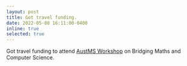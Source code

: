 ```yaml
---
layout: post
title: Got travel funding.
date: 2022-05-08 16:11:00-0400
inline: true
selected: true
---
```


Got travel funding to attend [AustMS Workshop](https://sites.google.com/view/2022-workshop-bridgingmathstcs) on Bridging Maths and Computer Science.
